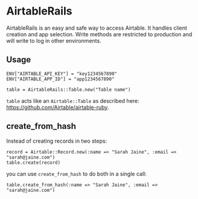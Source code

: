 # AirtableRails

AirtableRails is an easy and safe way to access Airtable.
It handles client creation and app selection.
Write methods are restricted to production and will write to log in other environments.

## Usage

    ENV["AIRTABLE_API_KEY"] = "key1234567890"
    ENV["AIRTABLE_APP_ID"] = "app1234567890"

    table = AirtableRails::Table.new("Table name")

`table` acts like an `Airtable::Table` as described here: https://github.com/Airtable/airtable-ruby.

## create_from_hash

Instead of creating records in two steps:

    record = Airtable::Record.new(:name => "Sarah Jaine", :email => "sarah@jaine.com")
    table.create(record)

you can use `create_from_hash` to do both in a single call:

    table.create_from_hash(:name => "Sarah Jaine", :email => "sarah@jaine.com")

